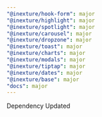 ```yaml
---
"@inexture/hook-form": major
"@inexture/highlight": major
"@inexture/spotlight": major
"@inexture/carousel": major
"@inexture/dropzone": major
"@inexture/toast": major
"@inexture/charts": major
"@inexture/modals": major
"@inexture/tiptap": major
"@inexture/dates": major
"@inexture/base": major
"docs": major
---
```


Dependency Updated
